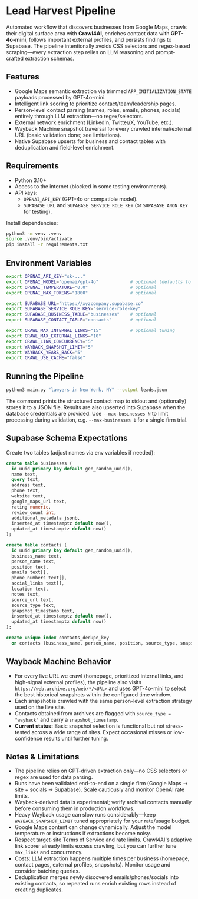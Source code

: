 # Lead Harvest Pipeline

Automated workflow that discovers businesses from Google Maps, crawls their digital surface area with **Crawl4AI**, enriches contact data with **GPT-4o-mini**, follows important external profiles, and persists findings to Supabase. The pipeline intentionally avoids CSS selectors and regex-based scraping—every extraction step relies on LLM reasoning and prompt-crafted extraction schemas.

## Features
- Google Maps semantic extraction via trimmed `APP_INITIALIZATION_STATE` payloads processed by GPT-4o-mini.
- Intelligent link scoring to prioritize contact/team/leadership pages.
- Person-level contact parsing (names, roles, emails, phones, socials) entirely through LLM extraction—no regex/selectors.
- External network enrichment (LinkedIn, Twitter/X, YouTube, etc.).
- Wayback Machine snapshot traversal for every crawled internal/external URL (basic validation done; see limitations).
- Native Supabase upserts for business and contact tables with deduplication and field-level enrichment.

## Requirements
- Python 3.10+
- Access to the internet (blocked in some testing environments).
- API keys:
  - `OPENAI_API_KEY` (GPT-4o or compatible model).
  - `SUPABASE_URL` and `SUPABASE_SERVICE_ROLE_KEY` (or `SUPABASE_ANON_KEY` for testing).

Install dependencies:

```bash
python3 -m venv .venv
source .venv/bin/activate
pip install -r requirements.txt
```

## Environment Variables

```bash
export OPENAI_API_KEY="sk-..."
export OPENAI_MODEL="openai/gpt-4o"            # optional (defaults to gpt-4o)
export OPENAI_TEMPERATURE="0.0"                # optional
export OPENAI_MAX_TOKENS="1800"                # optional

export SUPABASE_URL="https://xyzcompany.supabase.co"
export SUPABASE_SERVICE_ROLE_KEY="service-role-key"
export SUPABASE_BUSINESS_TABLE="businesses"    # optional
export SUPABASE_CONTACT_TABLE="contacts"       # optional

export CRAWL_MAX_INTERNAL_LINKS="15"           # optional tuning
export CRAWL_MAX_EXTERNAL_LINKS="10"
export CRAWL_LINK_CONCURRENCY="5"
export WAYBACK_SNAPSHOT_LIMIT="5"
export WAYBACK_YEARS_BACK="5"
export CRAWL_USE_CACHE="false"
```

## Running the Pipeline

```bash
python3 main.py "lawyers in New York, NY" --output leads.json
```

The command prints the structured contact map to stdout and (optionally) stores it to a JSON file. Results are also upserted into Supabase when the database credentials are provided. Use `--max-businesses N` to limit processing during validation, e.g. `--max-businesses 1` for a single firm trial.

## Supabase Schema Expectations

Create two tables (adjust names via env variables if needed):

```sql
create table businesses (
  id uuid primary key default gen_random_uuid(),
  name text,
  query text,
  address text,
  phone text,
  website text,
  google_maps_url text,
  rating numeric,
  review_count int,
  additional_metadata jsonb,
  inserted_at timestamptz default now(),
  updated_at timestamptz default now()
);

create table contacts (
  id uuid primary key default gen_random_uuid(),
  business_name text,
  person_name text,
  position text,
  emails text[],
  phone_numbers text[],
  social_links text[],
  location text,
  notes text,
  source_url text,
  source_type text,
  snapshot_timestamp text,
  inserted_at timestamptz default now(),
  updated_at timestamptz default now()
);

create unique index contacts_dedupe_key
  on contacts (business_name, person_name, position, source_type, snapshot_timestamp);
```

## Wayback Machine Behavior
- For every live URL we crawl (homepage, prioritized internal links, and high-signal external profiles), the pipeline also visits `https://web.archive.org/web/*/<URL>` and uses GPT-4o-mini to select the best historical snapshots within the configured time window.
- Each snapshot is crawled with the same person-level extraction strategy used on the live site.
- Contacts obtained from archives are flagged with `source_type = "wayback"` and carry a `snapshot_timestamp`.
- **Current status:** Basic snapshot selection is functional but not stress-tested across a wide range of sites. Expect occasional misses or low-confidence results until further tuning.

## Notes & Limitations
- The pipeline relies on GPT-driven extraction only—no CSS selectors or regex are used for data parsing.
- Runs have been validated end-to-end on a single firm (Google Maps → site + socials → Supabase). Scale cautiously and monitor OpenAI rate limits.
- Wayback-derived data is experimental; verify archival contacts manually before consuming them in production workflows.
- Heavy Wayback usage can slow runs considerably—keep `WAYBACK_SNAPSHOT_LIMIT` tuned appropriately for your rate/usage budget.
- Google Maps content can change dynamically. Adjust the model temperature or instructions if extractions become noisy.
- Respect target-site Terms of Service and rate limits. Crawl4AI's adaptive link scorer already limits excess crawling, but you can further tune `max_links` and concurrency.
- Costs: LLM extraction happens multiple times per business (homepage, contact pages, external profiles, snapshots). Monitor usage and consider batching queries.
- Deduplication merges newly discovered emails/phones/socials into existing contacts, so repeated runs enrich existing rows instead of creating duplicates.
